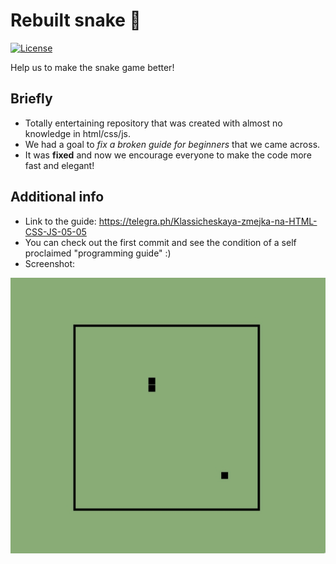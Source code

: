 # Rebuilt snake 🐍

[![License](https://img.shields.io/badge/License-GNU%20GPLv3-brightgreen)](https://github.com/GTeasera/Broken-Snake-Guide/blob/main/LICENSE)

Help us to make the snake game better!

## Briefly
- Totally entertaining repository that was created with almost no knowledge in html/css/js.
- We had a goal to *fix a broken guide for beginners* that we came across.
- It was **fixed** and now we encourage everyone to make the code more fast and elegant!

## Additional info
* Link to the guide: https://telegra.ph/Klassicheskaya-zmejka-na-HTML-CSS-JS-05-05
* You can check out the first commit and see the condition of a self proclaimed "programming guide" :)
* Screenshot:

![img](screenshot.jpeg)
